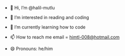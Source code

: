 - 👋 Hi, I’m @halil-mutlu
- 👀 I’m interested in reading and coding
- 🌱 I’m currently learning how to code

- 📫 How to reach me email = himtl-008@hotmail.com
- 😄 Pronouns: he/him


